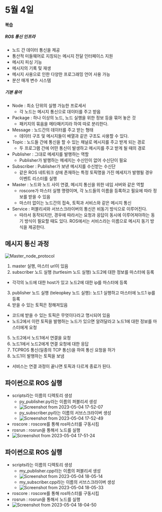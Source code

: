 # 5월 4일
#### 복습
##### ROS 통신 인프라
- 노드 간 데이터 통신을 제공
- 통산적 미들웨어로 지칭되는 메시지 전달 인터페이스 지원
- 메시지 피싱 기능
- 메시지의 기록 및 재생
- 메시지 사용으로 인한 다양한 프로그래밍 언어 사용 가능
- 분산 매개 변수 시스템

##### 기본 용어
- Node : 최소 단위의 실행 가능한 프로세서
  - 각 노드는 메시지 통신으로 데이터를 주고 받음
- Package : 하나 이상의 노드, 노드 실행을 위한 정보 등을 묶어 놓은 것
  - 패키지의 묶음을 메타패키지라 하여 따로 분리한다.
- Message : 노드간의 데이터를 주고 받는 형태
  - 데이터 구조 및 메시지들이 배열과 같은 구조도 사용할 수 있다.
- Topic : 노드들 간에 통신을 할 수 있는 채널로 메시지를 주고 받게 되는 경로 
  - 두 프로그램 간에 어떤 통신이 발생하고 메시지를 주고 받게 될 때의 경로
- Publisher : 그대로 메세지를 발행하는 역할
  - Publisher가 발행하는 메세지는 수신인이 없어 수신단이 필요
- Subscriber : Publisher가 보낸 메시지를 수신받는 수신단
  - 같은 ROS 네트워크 상에 존재하는 특정 토픽명을 가진 메세지가 발행될 경우 이벤트 리스터를 실행
- Master : 노드와 노드 사이 연결, 메시지 통신을 위한 네임 서버와 같은 역할
  - roscore가 마스터 실행 명령이며, 각 노드들의 이름을 등록하고 필요에 따라 정보를 받을 수 있음
  - 마스터 없이는 노드간의 접속, 토픽과 서비스와 같은 메시지 통신
- Service : 퍼블리셔와 서브스크라이버의 통신은 비동기 방식으로 이루어진다. 
  - 따라서 동작되지만, 경우에 따라서는 요청과 응답이 동시에 이루어져야하는 동기 방식이 필요할 때도 있다. ROS에서는 서비스라는 이름으로 메시지 동기 방식을 제공한다.

## 메시지 통신 과정
![Master_node_protocol](https://user-images.githubusercontent.com/129160008/236120782-7c405360-89eb-4bdd-80d6-a02117c6bfe5.png)
1. master 실행, 마스터 url이 있음
2. subscriber 노드 실행 (turtlesim 노드 실행) 노드2에 대한 정보를 마스터에 등록 
  - 각각의 노드에 대한 host가 있고 노드2에 대한 ip를 마스터에 등록
3. publisher 노드 실행 (teleopkey 노드 실행): 노드1 실행하고 마스터에 노드1 ip를 등록
4. 받을 수 있는 토픽은 정해져있음  
 - 코드에 받을 수 있는 토픽은 무엇이다라고 명시되어 있음 
 - 노드2에서 이런 토픽을 발행하는 노드가 있으면 알려달라고 노드1에 대한 정보를 마스터에게 요청
5. 노드2에서 노드1에서 연결을 요청
6. 노드1에서 노드2에게 연결 요청에 대한 응답
7. TCPROS 통신(일종의 TCP 통신)을 하여 통신 요청을 허가
8. 노드1이 발행하는 토픽을 보냄
- 서비스는 연결 과정이 끝나면 토픽과 다르게 종료가 된다.

## 파이썬으로 ROS 실행
- scripts라는 이름의 디렉토리 생성
  - py_publisher.py라는 이름의 퍼블리셔 생성
  - ![Screenshot from 2023-05-04 17-52-07](https://user-images.githubusercontent.com/129160008/236157019-150246e6-4b3d-4344-99c0-3a2bdf830e22.png)
  - py_subscriber.py라는 이름의 서브스크라이버 생성
  - ![Screenshot from 2023-05-04 17-52-49](https://user-images.githubusercontent.com/129160008/236157063-ae726f2e-252e-430c-8cb4-0f47fb6fec40.png)
- roscore : roscore를 통해 ros마스터를 구동시킴
- rosrun : rosrun을 통해서 노드를 실행
- ![Screenshot from 2023-05-04 17-51-24](https://user-images.githubusercontent.com/129160008/236157084-0cf0f2d5-099c-4121-bde7-832344097bc3.png)

## 파이썬으로 ROS 실행
- scripts라는 이름의 디렉토리 생성
  - my_publisher.cpp라는 이름의 퍼블리셔 생성
  - ![Screenshot from 2023-05-04 18-05-14](https://user-images.githubusercontent.com/129160008/236159935-fc9fdadd-4d99-4fc6-a7b9-4861c95bb133.png)
  - my_subscriber.cpp라는 이름의 서브스크라이버 생성
  - ![Screenshot from 2023-05-04 18-05-33](https://user-images.githubusercontent.com/129160008/236159965-229e2aea-9a92-4d30-9041-73e6af096b9c.png)
- roscore : roscore를 통해 ros마스터를 구동시킴
- rosrun : rosrun을 통해서 노드를 실행
- ![Screenshot from 2023-05-04 18-04-50](https://user-images.githubusercontent.com/129160008/236159976-64ebe62a-8f09-4ade-b397-77c42f9260bf.png)



